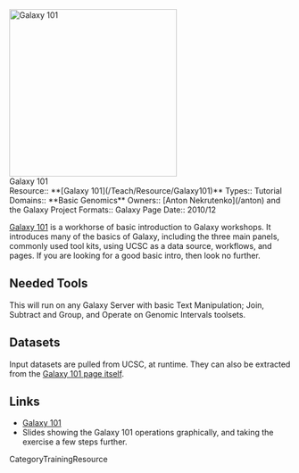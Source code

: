 <div class='center'>
<a href='https://usegalaxy.org/galaxy101'><img src='/Images/Logos/galaxyLogoTrimmed.png' alt='Galaxy 101' width="300" /></a>
</div>

<div class="title">Galaxy 101</div>



<div class='deploymentbox'>
 Resource:: **[Galaxy 101](/Teach/Resource/Galaxy101)**
 Types:: Tutorial
 Domains:: **Basic Genomics**
 Owners:: [Anton Nekrutenko](/anton) and the Galaxy Project
 Formats:: Galaxy Page  
 Date:: 2010/12
</div>

[Galaxy 101](https://usegalaxy.org/galaxy101) is a workhorse of basic introduction to Galaxy workshops.  It introduces many of the basics of Galaxy, including the three main panels, commonly used tool kits, using UCSC as a data source, workflows, and pages.  If you are looking for a good basic intro, then look no further.

## Needed Tools

This will run on any Galaxy Server with basic Text Manipulation; Join, Subtract and Group, and Operate on Genomic Intervals toolsets. 

## Datasets

Input datasets are pulled from UCSC, at runtime.  They can also be extracted from the [Galaxy 101 page itself](https://usegalaxy.org/galaxy101).

## Links

* [Galaxy 101](https://usegalaxy.org/galaxy101)
* Slides showing the Galaxy 101 operations graphically, and taking the exercise a few steps further.


CategoryTrainingResource
